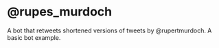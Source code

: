 # @rupes_murdoch

A bot that retweets shortened versions of tweets by @rupertmurdoch. A basic bot example.
